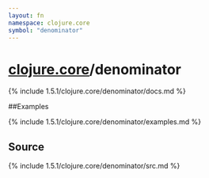```yaml
---
layout: fn
namespace: clojure.core
symbol: "denominator"
---
```


# [clojure.core](../)/denominator

{% include 1.5.1/clojure.core/denominator/docs.md %}

##Examples

{% include 1.5.1/clojure.core/denominator/examples.md %}
## Source
{% include 1.5.1/clojure.core/denominator/src.md %}

